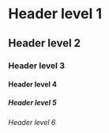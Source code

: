 
# Header level 1
## Header level 2
### Header level 3
#### Header level 4
##### Header level 5 
###### Header level 6 
